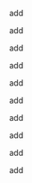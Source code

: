 add
<!-- Go to www.addthis.com/dashboard to customize your tools -->
<script type="text/javascript" src="//s7.addthis.com/js/300/addthis_widget.js#pubid=ra-59d4445a35d0aa43"></script>
add
<!-- Go to www.addthis.com/dashboard to customize your tools -->
<script type="text/javascript" src="//s7.addthis.com/js/300/addthis_widget.js#pubid=ra-59d4445a35d0aa43"></script>
add
<!-- Go to www.addthis.com/dashboard to customize your tools -->
<script type="text/javascript" src="//s7.addthis.com/js/300/addthis_widget.js#pubid=ra-59d4445a35d0aa43"></script>
add
<!-- Go to www.addthis.com/dashboard to customize your tools -->
<script type="text/javascript" src="//s7.addthis.com/js/300/addthis_widget.js#pubid=ra-59d4445a35d0aa43"></script>
add
<!-- Go to www.addthis.com/dashboard to customize your tools -->
<script type="text/javascript" src="//s7.addthis.com/js/300/addthis_widget.js#pubid=ra-59d4445a35d0aa43"></script>
add
<!-- Go to www.addthis.com/dashboard to customize your tools -->
<script type="text/javascript" src="//s7.addthis.com/js/300/addthis_widget.js#pubid=ra-59d4445a35d0aa43"></script>
add
<!-- Go to www.addthis.com/dashboard to customize your tools -->
<script type="text/javascript" src="//s7.addthis.com/js/300/addthis_widget.js#pubid=ra-59d4445a35d0aa43"></script>
add
<!-- Go to www.addthis.com/dashboard to customize your tools -->
<script type="text/javascript" src="//s7.addthis.com/js/300/addthis_widget.js#pubid=ra-59d4445a35d0aa43"></script>
add
<!-- Go to www.addthis.com/dashboard to customize your tools -->
<script type="text/javascript" src="//s7.addthis.com/js/300/addthis_widget.js#pubid=ra-59d4445a35d0aa43"></script>
add
<!-- Go to www.addthis.com/dashboard to customize your tools -->
<script type="text/javascript" src="//s7.addthis.com/js/300/addthis_widget.js#pubid=ra-59d4445a35d0aa43"></script>
